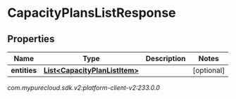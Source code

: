 # CapacityPlansListResponse


## Properties

| Name | Type | Description | Notes |
| ------------ | ------------- | ------------- | ------------- |
| **entities** | [**List&lt;CapacityPlanListItem&gt;**](CapacityPlanListItem) |  |  [optional] |




_com.mypurecloud.sdk.v2:platform-client-v2:233.0.0_
